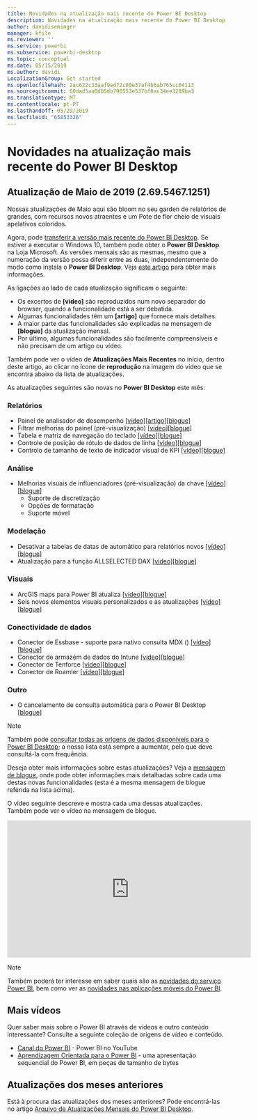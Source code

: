 ```yaml
---
title: Novidades na atualização mais recente do Power BI Desktop
description: Novidades na atualização mais recente do Power BI Desktop
author: davidiseminger
manager: kfile
ms.reviewer: ''
ms.service: powerbi
ms.subservice: powerbi-desktop
ms.topic: conceptual
ms.date: 05/15/2019
ms.author: davidi
LocalizationGroup: Get started
ms.openlocfilehash: 2ac622c33aaf9ed72c00e37af4b6ab765cc04113
ms.sourcegitcommit: 60dad5aa0d85db790553e537bf8ac34ee3289ba3
ms.translationtype: MT
ms.contentlocale: pt-PT
ms.lasthandoff: 05/29/2019
ms.locfileid: "65853326"
---
```

# <a name="whats-new-in-the-latest-power-bi-desktop-update"></a>Novidades na atualização mais recente do Power BI Desktop 

## <a name="may-2019-update-26954671251"></a>Atualização de Maio de 2019 (2.69.5467.1251)

Nossas atualizações de Maio aqui são bloom no seu garden de relatórios de grandes, com recursos novos atraentes e um Pote de flor cheio de visuais apelativos coloridos. 

Agora, pode [transferir a versão mais recente do Power BI Desktop](https://powerbi.microsoft.com/desktop). Se estiver a executar o Windows 10, também pode obter o **Power BI Desktop** na Loja Microsoft. As versões mensais são as mesmas, mesmo que a numeração da versão possa diferir entre as duas, independentemente do modo como instala o **Power BI Desktop**. Veja [este artigo](desktop-get-the-desktop.md) para obter mais informações. 

As ligações ao lado de cada atualização significam o seguinte:

* Os excertos de **[vídeo]** são reproduzidos num novo separador do browser, quando a funcionalidade está a ser debatida.
* Algumas funcionalidades têm um **[artigo]** que fornece mais detalhes.
* A maior parte das funcionalidades são explicadas na mensagem de **[blogue]** da atualização mensal.
* Por último, algumas funcionalidades são facilmente compreensíveis e não precisam de um artigo ou vídeo.

Também pode ver o vídeo de **Atualizações Mais Recentes** no início, dentro deste artigo, ao clicar no ícone de **reprodução** na imagem do vídeo que se encontra abaixo da lista de atualizações.

As atualizações seguintes são novas no **Power BI Desktop** este mês:

### <a name="reporting"></a>Relatórios
* Painel de analisador de desempenho [[vídeo]](https://youtu.be/O8GlHDz8xUQ?t=10)[[artigo]](desktop-performance-analyzer.md)[[blogue]    ](https://powerbi.microsoft.com/blog/power-bi-desktop-may-2019-feature-summary/#perfAnalyzer) 
* Filtrar melhorias do painel (pré-visualização) [[vídeo]](https://youtu.be/O8GlHDz8xUQ?t=377)[[blogue]  ](https://powerbi.microsoft.com/blog/power-bi-desktop-may-2019-feature-summary/#filterPane)
* Tabela e matriz de navegação do teclado [[vídeo]](https://youtu.be/O8GlHDz8xUQ?t=518)[[blogue]  ](https://powerbi.microsoft.com/blog/power-bi-desktop-may-2019-feature-summary/#accessibility)
* Controle de posição de rótulo de dados de linha [[vídeo]](https://youtu.be/O8GlHDz8xUQ?t=572)[[blogue]  ](https://powerbi.microsoft.com/blog/power-bi-desktop-may-2019-feature-summary/#dataLabels)
* Controlo de tamanho de texto de indicador visual de KPI [[vídeo]](https://youtu.be/O8GlHDz8xUQ?t=664)[[blogue]  ](https://powerbi.microsoft.com/blog/power-bi-desktop-may-2019-feature-summary/#kpi)


### <a name="analytics"></a>Análise
* Melhorias visuais de influenciadores (pré-visualização) da chave [[vídeo]](https://youtu.be/O8GlHDz8xUQ?t=717)[[blogue]  ](https://powerbi.microsoft.com/blog/power-bi-desktop-may-2019-feature-summary/#keyInfluencers) 
    * Suporte de discretização 
    * Opções de formatação
    * Suporte móvel


### <a name="modeling"></a>Modelação
* Desativar a tabelas de datas de automático para relatórios novos [[vídeo]](https://youtu.be/O8GlHDz8xUQ?t=984)[[blogue]  ](https://powerbi.microsoft.com/blog/power-bi-desktop-may-2019-feature-summary/#autoDate) 
* Atualização para a função ALLSELECTED DAX [[vídeo]](https://youtu.be/O8GlHDz8xUQ?t=1080)[[blogue]  ](https://powerbi.microsoft.com/blog/power-bi-desktop-may-2019-feature-summary/#dax) 


### <a name="visuals"></a>Visuais
* ArcGIS maps para Power BI atualiza [[vídeo]](https://youtu.be/O8GlHDz8xUQ?t=1093)[[blogue]  ](https://powerbi.microsoft.com/blog/power-bi-desktop-may-2019-feature-summary/#esri) 
* Seis novos elementos visuais personalizados e as atualizações [[vídeo]](https://youtu.be/O8GlHDz8xUQ?t=1199)[[blogue]  ](https://powerbi.microsoft.com/blog/power-bi-desktop-may-2019-feature-summary/#mapbox) 


### <a name="data-connectivity"></a>Conectividade de dados
* Conector de Essbase - suporte para nativo consulta MDX () [[vídeo]](https://youtu.be/O8GlHDz8xUQ?t=2518)[[blogue]  ](https://powerbi.microsoft.com/blog/power-bi-desktop-may-2019-feature-summary/#essbase) 
* Conector de armazém de dados do Intune [[vídeo]](https://youtu.be/O8GlHDz8xUQ?t=2538)[[blogue]   ](https://powerbi.microsoft.com/blog/power-bi-desktop-may-2019-feature-summary/#intune) 
* Conector de Tenforce [[vídeo]](https://youtu.be/O8GlHDz8xUQ?t=2560)[[blogue]  ](https://powerbi.microsoft.com/blog/power-bi-desktop-may-2019-feature-summary/#tenforce) 
* Conector de Roamler [[vídeo]](https://youtu.be/O8GlHDz8xUQ?t=2596)[[blogue]  ](https://powerbi.microsoft.com/blog/power-bi-desktop-may-2019-feature-summary/#roamler) 


### <a name="other"></a>Outro
* O cancelamento de consulta automática para o Power BI Desktop [[blogue]](https://powerbi.microsoft.com/blog/power-bi-desktop-may-2019-feature-summary/#queryCancellation) 

> [!NOTE]
> Também pode [consultar todas as origens de dados disponíveis para o Power BI Desktop](desktop-data-sources.md); a nossa lista está sempre a aumentar, pelo que deve consultá-la com frequência.

Deseja obter mais informações sobre estas atualizações? Veja a [mensagem de blogue](https://powerbi.microsoft.com/blog/power-bi-desktop-may-2019-feature-summary/), onde pode obter informações mais detalhadas sobre cada uma destas novas funcionalidades (esta é a mesma mensagem de blogue referida na lista acima).


O vídeo seguinte descreve e mostra cada uma dessas atualizações. Também pode ver o vídeo na mensagem de blogue.

<iframe width="560" height="315" src="https://www.youtube.com/embed/O8GlHDz8xUQ" frameborder="0" allow="accelerometer; autoplay; encrypted-media; gyroscope; picture-in-picture" allowfullscreen></iframe>

> [!NOTE]
> Também poderá ter interesse em saber quais são as [novidades do serviço Power BI](service-whats-new.md), bem como ver as [novidades nas aplicações móveis do Power BI](consumer/mobile/mobile-whats-new-in-the-mobile-apps.md).

## <a name="more-videos"></a>Mais vídeos

Quer saber mais sobre o Power BI através de vídeos e outro conteúdo interessante? Consulte a seguinte coleção de origens de vídeo e conteúdo.

-   [Canal do Power BI](https://www.youtube.com/user/mspowerbi) - Power BI no YouTube
-   [Aprendizagem Orientada para o Power BI](https://powerbi.microsoft.com/guided-learning/) - uma apresentação sequencial do Power BI, em peças de tamanho de bytes

## <a name="previous-months-updates"></a>Atualizações dos meses anteriores

Está à procura das atualizações dos meses anteriores? Pode encontrá-las no artigo [Arquivo de Atualizações Mensais do Power BI Desktop](desktop-latest-update-archive.md).
